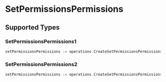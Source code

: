 # SetPermissionsPermissions


## Supported Types

### SetPermissionsPermissions1

```go
setPermissionsPermissions := operations.CreateSetPermissionsPermissionsSetPermissionsPermissions1(operations.SetPermissionsPermissions1{/* values here */})
```

### SetPermissionsPermissions2

```go
setPermissionsPermissions := operations.CreateSetPermissionsPermissionsSetPermissionsPermissions2(operations.SetPermissionsPermissions2{/* values here */})
```

